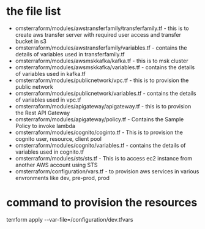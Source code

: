# the file list
* omsterraform/modules/awstransferfamily/transferfamily.tf - this is to  create aws transfer server with required user access and transfer bucket in s3  
* omsterraform/modules/awstransferfamily/variables.tf - contains the details of variables used in transferfamily.tf 
* omsterraform/modules/awsmskkafka/kafka.tf - this is to msk cluster 
* omsterraform/modules/awsmskkafka/variables.tf - contains the details of variables used in kafka.tf
* omsterraform/modules/publicnetwork/vpc.tf - this is to provision the public network
* omsterraform/modules/publicnetwork/variables.tf - contains the details of variables used in vpc.tf
* omsterraform/modules/apigateway/apigateway.tf - this is to provision the Rest API Gateway
* omsterraform/modules/apigateway/policy.tf - Contains the Sample Policy to invoke lambda
* omsterraform/modules/cognito/coginto.tf - This is to provision the cognito user, resource, client pool
* omsterraform/modules/cognito/variables.tf - contains the details of variables used in cognito.tf
* omsterraform/modules/sts/sts.tf - This is to access ec2 instance from another AWS account using STS
* omsterraform/configuration/vars.tf - to provision aws services in various envronments like dev, pre-prod, prod 




# command to provision the resources
terrform apply --var-file=/configuration/dev.tfvars
